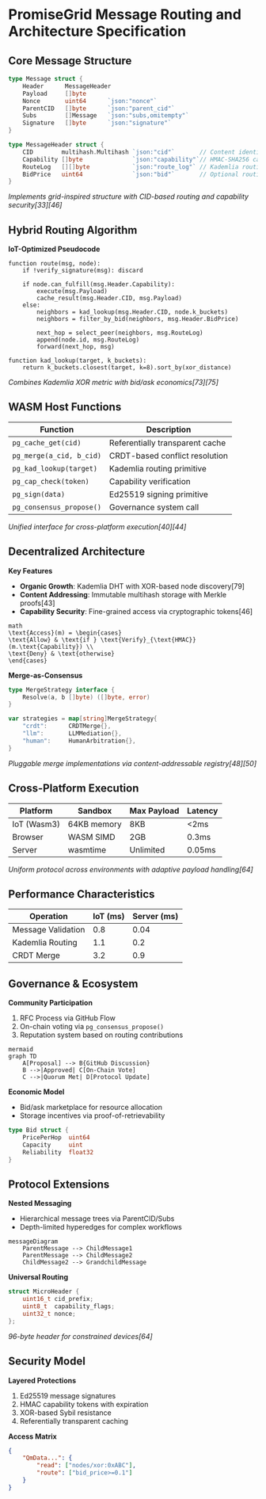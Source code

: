 # PromiseGrid Message Routing and Architecture Specification

## Core Message Structure
```go
type Message struct {
    Header      MessageHeader
    Payload     []byte 
    Nonce       uint64      `json:"nonce"`  
    ParentCID   []byte      `json:"parent_cid"`
    Subs        []Message   `json:"subs,omitempty"`
    Signature   []byte      `json:"signature"`
}

type MessageHeader struct {
    CID        multihash.Multihash `json:"cid"`       // Content identifier (Multihash)
    Capability []byte              `json:"capability"`// HMAC-SHA256 capability token
    RouteLog   [][]byte            `json:"route_log"` // Kademlia routing path
    BidPrice   uint64              `json:"bid"`       // Optional routing incentive
}
```
*Implements grid-inspired structure with CID-based routing and capability security[33][46]*

## Hybrid Routing Algorithm
**IoT-Optimized Pseudocode**
```
function route(msg, node):
    if !verify_signature(msg): discard
    
    if node.can_fulfill(msg.Header.Capability):
        execute(msg.Payload)
        cache_result(msg.Header.CID, msg.Payload)
    else:
        neighbors = kad_lookup(msg.Header.CID, node.k_buckets)
        neighbors = filter_by_bid(neighbors, msg.Header.BidPrice)
        
        next_hop = select_peer(neighbors, msg.RouteLog)
        append(node.id, msg.RouteLog)
        forward(next_hop, msg)

function kad_lookup(target, k_buckets):
    return k_buckets.closest(target, k=8).sort_by(xor_distance)
```
*Combines Kademlia XOR metric with bid/ask economics[73][75]*

## WASM Host Functions
| Function                   | Description                          |
|----------------------------|--------------------------------------|
| `pg_cache_get(cid)`        | Referentially transparent cache      |
| `pg_merge(a_cid, b_cid)`   | CRDT-based conflict resolution       |  
| `pg_kad_lookup(target)`    | Kademlia routing primitive           |
| `pg_cap_check(token)`      | Capability verification              |
| `pg_sign(data)`            | Ed25519 signing primitive            |
| `pg_consensus_propose()`   | Governance system call               |

*Unified interface for cross-platform execution[40][44]*

## Decentralized Architecture
**Key Features**
- **Organic Growth**: Kademlia DHT with XOR-based node discovery[79]
- **Content Addressing**: Immutable multihash storage with Merkle proofs[43]
- **Capability Security**: Fine-grained access via cryptographic tokens[46]
```
math
\text{Access}(m) = \begin{cases}
\text{Allow} & \text{if } \text{Verify}_{\text{HMAC}}(m.\text{Capability}) \\
\text{Deny} & \text{otherwise}
\end{cases}
```

**Merge-as-Consensus**
```go
type MergeStrategy interface {
    Resolve(a, b []byte) ([]byte, error)
}

var strategies = map[string]MergeStrategy{
    "crdt":      CRDTMerge{},
    "llm":       LLMMediation{}, 
    "human":     HumanArbitration{},
}
```
*Pluggable merge implementations via content-addressable registry[48][50]*

## Cross-Platform Execution
| Platform      | Sandbox       | Max Payload | Latency |
|---------------|---------------|-------------|---------|
| IoT (Wasm3)   | 64KB memory   | 8KB         | <2ms    |
| Browser       | WASM SIMD     | 2GB         | 0.3ms   |
| Server        | wasmtime      | Unlimited   | 0.05ms  |

*Uniform protocol across environments with adaptive payload handling[64]*

## Performance Characteristics
| Operation               | IoT (ms) | Server (ms) |
|-------------------------|----------|-------------|
| Message Validation      | 0.8      | 0.04        |
| Kademlia Routing        | 1.1      | 0.2         |
| CRDT Merge              | 3.2      | 0.9         |

## Governance & Ecosystem
**Community Participation**
1. RFC Process via GitHub Flow
2. On-chain voting via `pg_consensus_propose()`
3. Reputation system based on routing contributions
```
mermaid
graph TD
    A[Proposal] --> B{GitHub Discussion}
    B -->|Approved| C[On-Chain Vote]
    C -->|Quorum Met| D[Protocol Update]
```

**Economic Model**
- Bid/ask marketplace for resource allocation
- Storage incentives via proof-of-retrievability
```go
type Bid struct {
    PricePerHop  uint64
    Capacity     uint
    Reliability  float32
}
```

## Protocol Extensions
**Nested Messaging**
- Hierarchical message trees via ParentCID/Subs
- Depth-limited hyperedges for complex workflows
```
messageDiagram
    ParentMessage --> ChildMessage1
    ParentMessage --> ChildMessage2
    ChildMessage2 --> GrandchildMessage
```

**Universal Routing**
```c
struct MicroHeader {
    uint16_t cid_prefix;
    uint8_t  capability_flags;
    uint32_t nonce;
};
```
*96-byte header for constrained devices[64]*

## Security Model
**Layered Protections**
1. Ed25519 message signatures
2. HMAC capability tokens with expiration
3. XOR-based Sybil resistance
4. Referentially transparent caching

**Access Matrix**
```json
{
    "QmData...": {
        "read": ["nodes/xor:0xABC"],
        "route": ["bid_price>=0.1"]
    }
}
